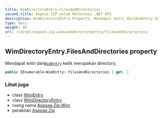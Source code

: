 ```yaml
---
title: WimDirectoryEntry.FilesAndDirectories
second_title: Aspose.ZIP untuk Referensi .NET API
description: WimDirectoryEntry Properti. Mendapat entri dariWimEntry ketik merupakan directory.
type: docs
weight: 40
url: /id/net/aspose.zip.wim/wimdirectoryentry/filesanddirectories/
---
```

## WimDirectoryEntry.FilesAndDirectories property

Mendapat entri dari[`WimEntry`](../../wimentry/) ketik merupakan directory.

```csharp
public IEnumerable<WimEntry> FilesAndDirectories { get; }
```

### Lihat juga

* class [WimEntry](../../wimentry/)
* class [WimDirectoryEntry](../)
* ruang nama [Aspose.Zip.Wim](../../wimdirectoryentry/)
* perakitan [Aspose.Zip](../../../)


